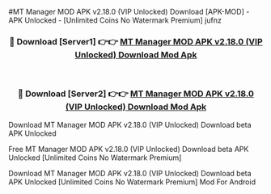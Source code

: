 #MT Manager MOD APK v2.18.0 (VIP Unlocked) Download [APK-MOD] - APK Unlocked - [Unlimited Coins No Watermark Premium] jufnz



<div align="center">

<h3>🔴 Download [Server1] 👉👉 <a href="https://momento.my/?title=MT_Manager_MOD_APK_v2.18.0_(VIP_Unlocked)_Download">MT Manager MOD APK v2.18.0 (VIP Unlocked) Download Mod Apk</a></h3><br>

<h3>🔴 Download [Server2] 👉👉 <a href="https://momento.my/?title=MT_Manager_MOD_APK_v2.18.0_(VIP_Unlocked)_Download">MT Manager MOD APK v2.18.0 (VIP Unlocked) Download Mod Apk</a></h3>
</div>



Download MT Manager MOD APK v2.18.0 (VIP Unlocked) Download beta APK Unlocked

Free MT Manager MOD APK v2.18.0 (VIP Unlocked) Download beta APK Unlocked [Unlimited Coins No Watermark Premium]

Download MT Manager MOD APK v2.18.0 (VIP Unlocked) Download beta APK Unlocked [Unlimited Coins No Watermark Premium] Mod For Android
